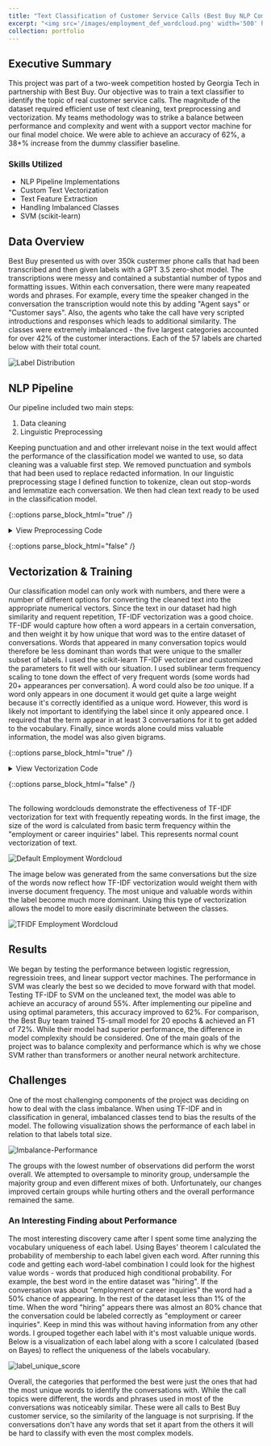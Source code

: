 ```yaml
---
title: "Text Classification of Customer Service Calls (Best Buy NLP Competition)"
excerpt: "<img src='/images/employment_def_wordcloud.png' width='500' height='300'>"
collection: portfolio
---
```


## Executive Summary
This project was part of a two-week competition hosted by Georgia Tech in partnership with Best Buy. Our objective was to train a text classifier to identify the topic of real customer service calls. The magnitude of the dataset required efficient use of text cleaning, text preprocessing and vectorization. My teams methodology was to strike a balance between performance and complexity and went with a support vector machine for our final model choice. We were able to achieve an accuracy of 62%, a 38+% increase from the dummy classifier baseline.

### Skills Utilized
- NLP Pipeline Implementations
- Custom Text Vectorization
- Text Feature Extraction
- Handling Imbalanced Classes
- SVM (scikit-learn)

## Data Overview
Best Buy presented us with over 350k custermer phone calls that had been transcribed and then given labels with a GPT 3.5 zero-shot model. The transcriptions were messy and contained a substantial number of typos and formatting issues. Within each conversation, there were many reapeated words and phrases. For example, every time the speaker changed in the conversation the transcription would note this by adding "Agent says" or "Customer says". Also, the agents who take the call have very scripted introductions and responses which leads to additional similarity. The classes were extremely imbalanced - the five largest categories accounted for over 42% of the customer interactions. Each of the 57 labels are charted below with their total count. 

![Label Distribution](/images/label_distribution11.png)

## NLP Pipeline
Our pipeline included two main steps:
1. Data cleaning
2. Linguistic Preprocessing

  Keeping punctuation and and other irrelevant noise in the text would affect the performance of the classification model we wanted to use, so data cleaning was a valuable first step. We removed punctuation and symbols that had been used to replace redacted information. In our linguistic preprocessing stage I defined function to tokenize, clean out stop-words and lemmatize each conversation. We then had clean text ready to be used in the classification model. 

{::options parse_block_html="true" /}

<details>
  <summary markdown="span">
    View Preprocessing Code
  </summary>

```python
  from nltk.tokenize import word_tokenize
  from nltk.stem import WordNetLemmatizer
  from nltk.corpus import stopwords

  lemmatizer = WordNetLemmatizer()
  def apply_lemmatizer(text: str) -> str:
      """Apply lemmatizer to a single text conversation"""
      tokens = word_tokenize(text)
      lemmatized_tokens = [lemmatizer.lemmatize(token) for token in tokens]
      return " ".join(lemmatized_tokens)

  stop_words = set(stopwords.words('english'))
  def remove_stopwords(text: str) -> str:
      """Apply stop word removal for a single text conversation"""
      tokens = word_tokenize(text)
      token_lst = [token.lower() for token in tokens if token.isalpha() and token.lower() not in stop_words]
      return " ".join(token_lst)
```
  
</details>

{::options parse_block_html="false" /}

## Vectorization & Training
Our classification model can only work with numbers, and there were a number of different options for converting the cleaned text into the appropriate numerical vectors. Since the text in our dataset had high similarity and requent repetition, TF-IDF vectorization was a good choice. TF-IDF would capture how often a word appears in a certain conversation, and then weight it by how unique that word was to the entire dataset of conversations. Words that appeared in many conversation topics would therefore be less dominant than words that were unique to the smaller subset of labels. 
  I used the scikit-learn TF-IDF vectorizer and customized the parameters to fit well with our situation. I used sublinear term frequency scaling to tone down the effect of very frequent words (some words had 20+ appearances per conversation). A word could also be *too* unique. If a word only appears in one document it would get quite a large weight because it's correctly identified as a unique word. However, this word is likely not important to identifying the label since it only appeared once. I required that the term appear in at least 3 conversations for it to get added to the vocabulary. Finally, since words alone could miss valuable information, the model was also given bigrams. 

{::options parse_block_html="true" /}

<details>
  <summary markdown="span">
    View Vectorization Code
  </summary>

```python
  # Set data to train on:  
  X = df["text"]
  y = df["label"]
  
  # Train-Test Split
  X_train, X_test, y_train, y_test = train_test_split(X, y, 
                                                      test_size=0.3, 
                                                      random_state=42)
  
  # TF-IDF vectorizing for training X
  vectorizer = TfidfVectorizer(ngram_range=(1, 2), min_df=2, sublinear_tf=True)
  X_train_vectorized = vectorizer.fit_transform(X_train)
```
  
</details>

{::options parse_block_html="false" /}

<br>
The following wordclouds demonstrate the effectiveness of TF-IDF vectorization for text with frequently repeating words. In the first image, the size of the word is calculated from basic term frequency within the "employment or career inquiries" label. This represents normal count vectorization of text.

![Default Employment Wordcloud](/images/employment_def_wordcloud.png)

The image below was generated from the same conversations but the size of the words now reflect how TF-IDF vectorization would weight them with inverse document frequency. The most unique and valuable words within the label become much more dominant. Using this type of vectorization allows the model to more easily discriminate between the classes. 

![TFIDF Employment Wordcloud](/images/employment_tfidf_wordcloud.png)


## Results
We began by testing the performance between logistic regression, regressioin trees, and linear support vector machines. The performance in SVM was clearly the best so we decided to move forward with that model. Testing TF-IDF to SVM on the uncleaned text, the model was able to achieve an accuracy of around 55%. After implementing our pipeline and using optimal parameters, this accuracy improved to 62%. For comparison, the Best Buy team trained T5-small model for 20 epochs & achieved an F1 of 72%. While their model had superior performance, the difference in model complexity should be considered. One of the main goals of the project was to balance complexity and performance which is why we chose SVM rather than transformers or another neural network architecture.

## Challenges
One of the most challenging components of the project was deciding on how to deal with the class imbalance. When using TF-IDF and in classification in general, imbalanced classes tend to bias the results of the model. The following visualization shows the performance of each label in relation to that labels total size. 

![Imbalance-Performance](/images/performance_imbalance12.png)

The groups with the lowest number of observations did perform the worst overall. We attempted to oversample to minority group, undersample the majority group and even different mixes of both. Unfortunately, our changes improved certain groups while hurting others and the overall performance remained the same.

### An Interesting Finding about Performance
The most interesting discovery came after I spent some time analyzing the vocabulary uniqueness of each label. Using Bayes' theorem I calculated the probability of membership to each label given each word. After running this code and getting each word-label combination I could look for the highest value words - words that produced high conditional probability. For example, the best word in the entire dataset was "hiring". If the conversation was about "employment or career inquiries" the word had a 50% chance of appearing. In the rest of the dataset less than 1% of the time. When the word "hiring" appears there was almost an 80% chance that the conversation could be labeled correctly as "employment or career inquiries". Keep in mind this was without having information from any other words. I grouped together each label with it's most valuable unique words. Below is a visualization of each label along with a score I calculated (based on Bayes) to reflect the uniqueness of the labels vocabulary.

![label_unique_score](/images/vocab_performance12.png)

Overall, the categories that performed the best were just the ones that had the most unique words to identify the conversations with. While the call topics were different, the words and phrases used in most of the conversations was noticeably similar. These were all calls to Best Buy customer service, so the similarity of the language is not surprising. If the conversations don't have any words that set it apart from the others it will be hard to classify with even the most complex models. 

